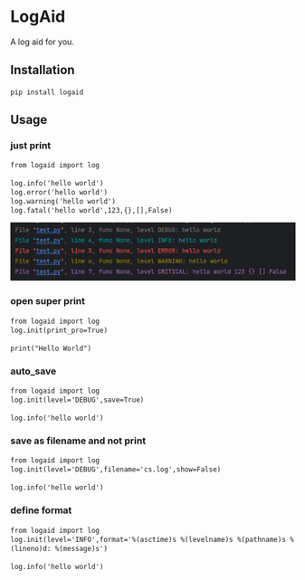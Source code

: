 # LogAid

A log aid for you.

## Installation
```
pip install logaid
```

## Usage 
### just print
```
from logaid import log

log.info('hello world')
log.error('hello world')
log.warning('hello world')
log.fatal('hello world',123,{},[],False)
```
![image](screenshot-20240927-175011.png)
### open super print
```
from logaid import log
log.init(print_pro=True)

print("Hello World")
```
### auto_save
```
from logaid import log
log.init(level='DEBUG',save=True)

log.info('hello world')
```
### save as filename and not print
```
from logaid import log
log.init(level='DEBUG',filename='cs.log',show=False)

log.info('hello world')
```
### define format
```
from logaid import log
log.init(level='INFO',format='%(asctime)s %(levelname)s %(pathname)s %(lineno)d: %(message)s')

log.info('hello world')

```